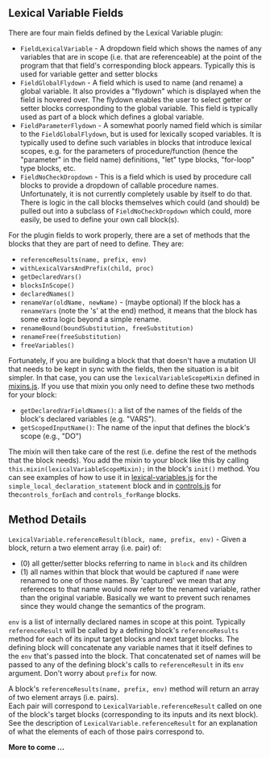 ## Lexical Variable Fields

There are four main fields defined by the Lexical Variable plugin:

* `FieldLexicalVariable` \- A dropdown field which shows the names of any variables that are in scope (i.e. that are referenceable) at the point of the program that that field's corresponding block appears.  Typically this is used for variable getter and setter blocks
* `FieldGlobalFlydown` \- A field which is used to name (and rename) a global variable.  It also provides a "flydown" which is displayed when the field is hovered over.  The flydown enables the user to select getter or setter blocks corresponding to the global variable.  This field is typically used as part of a block which defines a global variable.
* `FieldParameterFlydown` \- A somewhat poorly named field which is similar to the `FieldGlobalFlydown`, but is used for lexically scoped variables.  It is typically used to define such variables in blocks that introduce lexical scopes, e.g. for the parameters of procedure/function (hence the "parameter" in the field name) definitions, "let" type blocks, "for-loop" type blocks, etc.
* `FieldNoCheckDropdown` \- This is a field which is used by procedure call blocks to provide a dropdown of callable procedure names.  Unfortunately, it is not currently completely usable by itself to do that.  There is logic in the call blocks themselves which could (and should) be pulled out into a subclass of `FieldNoCheckDropdown` which could, more easily, be used to define your own call block(s).

For the plugin fields to work properly, there are a set of methods that the blocks that they are part of need to 
define.  They are:

* `referenceResults(name, prefix, env)`
* `withLexicalVarsAndPrefix(child, proc)`
* `getDeclaredVars()`
* `blocksInScope()`
* `declaredNames()`
* `renameVar(oldName, newName)` \- (maybe optional) If the block has a `renameVars` (note the 's' at the end) method, it means that the block has some extra logic beyond a simple rename.
* `renameBound(boundSubstitution, freeSubstitution)`
* `renameFree(freeSubstitution)`
* `freeVariables()`

Fortunately, if you are building a block that that doesn't have a mutation UI that needs to be kept
in sync with the fields, then the situation is a bit simpler.  In that case, you can use the `lexicalVariableScopeMixin`
defined in [mixins.js](src/mixins.js).  If you use that mixin you only need to define these two methods for your block:

* `getDeclaredVarFieldNames()`: a list of the names of the fields of the block's declared variables (e.g. "VARS").
* `getScopedInputName()`: The name of the input that defines the block's scope (e.g., "DO")

The mixin will then take care of the rest (i.e. define the rest of the methods that the block needs).  You add the mixin
to your block like this by calling `this.mixin(lexicalVariableScopeMixin);` in the block's `init()` method.
You can see examples of how to use it in [lexical-variables.js](src/blocks/lexical-variables.js) for the
`simple_local_declaration_statement` block
and in [controls.js](src/blocks/controls.js) for the`controls_forEach` and `controls_forRange` blocks.

## Method Details

`LexicalVariable.referenceResult(block, name, prefix, env)` \- Given a block, return a two element array (i.e. pair) of:

* (0) all getter/setter blocks referring to name in `block` and its children
* (1) all names within that block that would be captured if `name` were renamed to one of those names.  By 'captured' we mean that any references to that name would now refer to the renamed variable, rather than the original variable.  Basically we want to prevent such renames since they would change the semantics of the program.

`env` is a list of internally declared names in scope at this point.  Typically `referenceResult`        will be 
called by a defining block's `referenceResults` method for each of its input target blocks and next target blocks. 
The defining block will concatenate any variable names that it itself defines to the `env` that's passed into the 
block.  That concatenated set of names will be passed to any of the defining block's calls to `referenceResult` in 
its `env` argument.  Don't worry about `prefix` for now.

A block's `referenceResults(name, prefix, env)` method will return an array of two element arrays (i.e. pairs).  
Each pair will correspond to `LexicalVariable.referenceResult` called on one of the block's target blocks 
(corresponding to its inputs and its next block).  See the description of `LexicalVariable.referenceResult` for an 
explanation of what the elements of each of those pairs correspond to.

**More to come ...**
